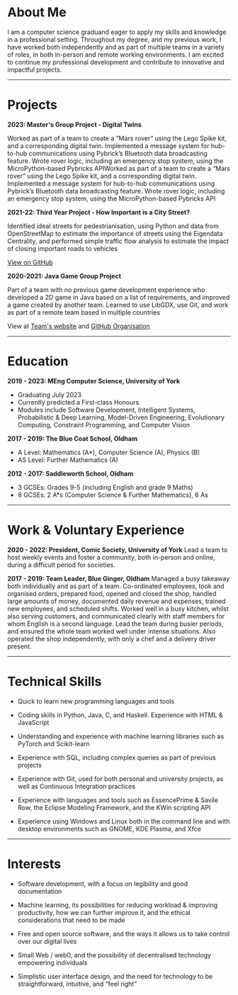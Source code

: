 # About Me
I am a computer science graduand eager to apply my skills and knowledge in a professional setting. Throughout my degree, and my previous work, I have worked both independently and as part of multiple teams in a variety of roles, in both in-person and remote working environments. I am excited to continue my professional development and contribute to innovative and impactful projects.

---
# Projects

**2023: Master's Group Project - Digital Twins**

Worked as part of a team to create a “Mars rover” using the Lego Spike kit, and a corresponding digital twin. Implemented a message system for hub-to-hub communications using Pybrick’s Bluetooth data broadcasting feature. Wrote rover logic, including an emergency stop system, using the MicroPython-based Pybricks APIWorked as part of a team to create a “Mars rover” using the Lego Spike kit, and a corresponding digital twin. Implemented a message system for hub-to-hub communications using Pybrick’s Bluetooth data broadcasting feature. Wrote rover logic, including an emergency stop system, using the MicroPython-based Pybricks API

**2021-22: Third Year Project - How Important is a City Street?**

Identified ideal streets for pedestrianisation, using Python and data from OpenStreetMap to estimate the importance of streets using the Eigendata Centrality, and performed simple traffic flow analysis to estimate the impact of closing important roads to vehicles

[View on GitHub](https://github.com/hk2906/Undergrad-Project)

**2020-2021: Java Game Group Project**

Part of a team with no previous game development experience who developed a 2D game in Java based on a list of requirements, and improved a game created by another team. Learned to use LibGDX, use Git, and work as part of a remote team based in multiple countries

View at [Team's website](https://team-zanetta.github.io/) and [GitHub Organisation](https://github.com/Team-Zanetta) 

---
# Education

**2019 - 2023: MEng Computer Science, University of York**
- Graduating July 2023
- Currently predicted a First-class Honours
- Modules include Software Development, Intelligent Systems, Probabilistic & Deep Learning, Model-Driven Engineering, Evolutionary Computing, Constraint Programming, and Computer Vision

**2017 - 2019: The Blue Coat School, Oldham**
- A Level: Mathematics (A*), Computer Science (A), Physics (B)
- AS Level: Further Mathematics (A)

**2012 - 2017: Saddleworth School, Oldham**
- 3 GCSEs: Grades 9-5 (including English and grade 9 Maths)
- 8 GCSEs: 2 A*s (Computer Science & Further Mathematics), 6 As

---
# Work & Voluntary Experience

**2020 - 2022: President, Comic Society, University of York**
Lead a team to host weekly events and foster a community, both in-person and online, during a difficult period for societies.

**2017 - 2019: Team Leader, Blue Ginger, Oldham**
Managed a busy takeaway both individually and as part of a team. Co-ordinated employees, took and organised orders, prepared food, opened and closed the shop, handled large amounts of money, documented daily revenue and expenses, trained new employees, and scheduled shifts. Worked well in a busy kitchen, whilst also serving customers, and communicated clearly with staff members for whom English is a second language. Lead the team during busier periods, and ensured the whole team worked well under intense situations. Also operated the shop independently, with only a chef and a delivery driver present.

---
# Technical Skills

- Quick to learn new programming languages and tools

- Coding skills in Python, Java, C, and Haskell. Experience with HTML & JavaScript

- Understanding and experience with machine learning libraries such as PyTorch and Scikit-learn

- Experience with SQL, including complex queries as part of previous projects

- Experience with Git, used for both personal and university projects, as well as Continuous Integration practices

- Experience with languages and tools such as EssencePrime & Savile Row, the Eclipse Modeling Framework, and the KWin scripting API

- Experience using Windows and Linux both in the command line and with desktop environments such as GNOME, KDE Plasma, and Xfce

---
# Interests

- Software development, with a focus on legibility and good documentation

- Machine learning, its possibilities for reducing workload & improving productivity, how we can further improve it, and the ethical considerations that need to be made

- Free and open source software, and the ways it allows us to take control over our digital lives

- Small Web / web0, and the possibility of decentralised technology empowering individuals

- Simplistic user interface design, and the need for technology to be straightforward, intuitive, and “feel right”
